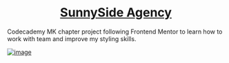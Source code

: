 <h1 align="center"><a href="https://hyosssssun.github.io/Sunny-Side-Agency/"><b>SunnySide Agency</b></a></h1>

Codecademy MK chapter project following Frontend Mentor to learn how to work with team and improve my styling skills.

[![image](https://user-images.githubusercontent.com/59310859/202816436-46cf0c38-5f1d-4841-8be3-f3d333935835.png)](https://hyosssssun.github.io/Sunny-Side-Agency/)
